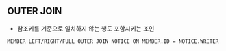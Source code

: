 ## OUTER JOIN
* 참조키를 기준으로 일치하지 않는 행도 포함시키는 조인
~~~
MEMBER LEFT/RIGHT/FULL OUTER JOIN NOTICE ON MEMBER.ID = NOTICE.WRITER
~~~
